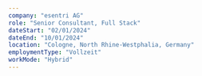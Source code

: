 ```yaml
---
company: "esentri AG"
role: "Senior Consultant, Full Stack"
dateStart: "02/01/2024"
dateEnd: "10/01/2024"
location: "Cologne, North Rhine-Westphalia, Germany"
employmentType: "Vollzeit"
workMode: "Hybrid"
---
```

